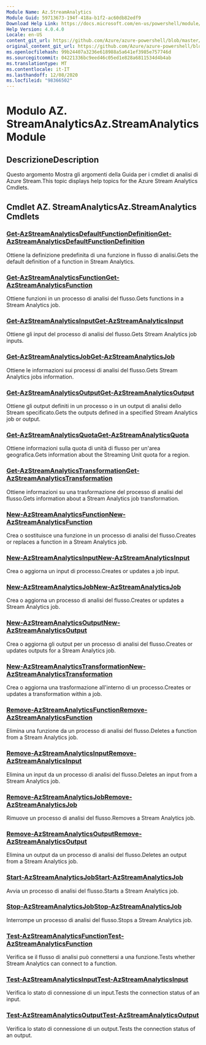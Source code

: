 ```yaml
---
Module Name: Az.StreamAnalytics
Module Guid: 59713673-194f-418a-b1f2-ac60db82edf9
Download Help Link: https://docs.microsoft.com/en-us/powershell/module/az.streamanalytics
Help Version: 4.0.4.0
Locale: en-US
content_git_url: https://github.com/Azure/azure-powershell/blob/master/src/StreamAnalytics/StreamAnalytics/help/Az.StreamAnalytics.md
original_content_git_url: https://github.com/Azure/azure-powershell/blob/master/src/StreamAnalytics/StreamAnalytics/help/Az.StreamAnalytics.md
ms.openlocfilehash: 99b24407a3236e618988a5a641ef3985e757746d
ms.sourcegitcommit: 04221336bc9eed46c05ed1e828a6811534d4b4ab
ms.translationtype: MT
ms.contentlocale: it-IT
ms.lasthandoff: 12/08/2020
ms.locfileid: "98366502"
---
```

# <span data-ttu-id="f6c5c-101">Modulo AZ. StreamAnalytics</span><span class="sxs-lookup"><span data-stu-id="f6c5c-101">Az.StreamAnalytics Module</span></span>
## <span data-ttu-id="f6c5c-102">Descrizione</span><span class="sxs-lookup"><span data-stu-id="f6c5c-102">Description</span></span>
<span data-ttu-id="f6c5c-103">Questo argomento Mostra gli argomenti della Guida per i cmdlet di analisi di Azure Stream.</span><span class="sxs-lookup"><span data-stu-id="f6c5c-103">This topic displays help topics for the Azure Stream Analytics Cmdlets.</span></span>

## <span data-ttu-id="f6c5c-104">Cmdlet AZ. StreamAnalytics</span><span class="sxs-lookup"><span data-stu-id="f6c5c-104">Az.StreamAnalytics Cmdlets</span></span>
### [<span data-ttu-id="f6c5c-105">Get-AzStreamAnalyticsDefaultFunctionDefinition</span><span class="sxs-lookup"><span data-stu-id="f6c5c-105">Get-AzStreamAnalyticsDefaultFunctionDefinition</span></span>](Get-AzStreamAnalyticsDefaultFunctionDefinition.md)
<span data-ttu-id="f6c5c-106">Ottiene la definizione predefinita di una funzione in flusso di analisi.</span><span class="sxs-lookup"><span data-stu-id="f6c5c-106">Gets the default definition of a function in Stream Analytics.</span></span>

### [<span data-ttu-id="f6c5c-107">Get-AzStreamAnalyticsFunction</span><span class="sxs-lookup"><span data-stu-id="f6c5c-107">Get-AzStreamAnalyticsFunction</span></span>](Get-AzStreamAnalyticsFunction.md)
<span data-ttu-id="f6c5c-108">Ottiene funzioni in un processo di analisi del flusso.</span><span class="sxs-lookup"><span data-stu-id="f6c5c-108">Gets functions in a Stream Analytics job.</span></span>

### [<span data-ttu-id="f6c5c-109">Get-AzStreamAnalyticsInput</span><span class="sxs-lookup"><span data-stu-id="f6c5c-109">Get-AzStreamAnalyticsInput</span></span>](Get-AzStreamAnalyticsInput.md)
<span data-ttu-id="f6c5c-110">Ottiene gli input del processo di analisi del flusso.</span><span class="sxs-lookup"><span data-stu-id="f6c5c-110">Gets Stream Analytics job inputs.</span></span>

### [<span data-ttu-id="f6c5c-111">Get-AzStreamAnalyticsJob</span><span class="sxs-lookup"><span data-stu-id="f6c5c-111">Get-AzStreamAnalyticsJob</span></span>](Get-AzStreamAnalyticsJob.md)
<span data-ttu-id="f6c5c-112">Ottiene le informazioni sui processi di analisi del flusso.</span><span class="sxs-lookup"><span data-stu-id="f6c5c-112">Gets Stream Analytics jobs information.</span></span>

### [<span data-ttu-id="f6c5c-113">Get-AzStreamAnalyticsOutput</span><span class="sxs-lookup"><span data-stu-id="f6c5c-113">Get-AzStreamAnalyticsOutput</span></span>](Get-AzStreamAnalyticsOutput.md)
<span data-ttu-id="f6c5c-114">Ottiene gli output definiti in un processo o in un output di analisi dello Stream specificato.</span><span class="sxs-lookup"><span data-stu-id="f6c5c-114">Gets the outputs defined in a specified Stream Analytics job or output.</span></span>

### [<span data-ttu-id="f6c5c-115">Get-AzStreamAnalyticsQuota</span><span class="sxs-lookup"><span data-stu-id="f6c5c-115">Get-AzStreamAnalyticsQuota</span></span>](Get-AzStreamAnalyticsQuota.md)
<span data-ttu-id="f6c5c-116">Ottiene informazioni sulla quota di unità di flusso per un'area geografica.</span><span class="sxs-lookup"><span data-stu-id="f6c5c-116">Gets information about the Streaming Unit quota for a region.</span></span>

### [<span data-ttu-id="f6c5c-117">Get-AzStreamAnalyticsTransformation</span><span class="sxs-lookup"><span data-stu-id="f6c5c-117">Get-AzStreamAnalyticsTransformation</span></span>](Get-AzStreamAnalyticsTransformation.md)
<span data-ttu-id="f6c5c-118">Ottiene informazioni su una trasformazione del processo di analisi del flusso.</span><span class="sxs-lookup"><span data-stu-id="f6c5c-118">Gets information about a Stream Analytics job transformation.</span></span>

### [<span data-ttu-id="f6c5c-119">New-AzStreamAnalyticsFunction</span><span class="sxs-lookup"><span data-stu-id="f6c5c-119">New-AzStreamAnalyticsFunction</span></span>](New-AzStreamAnalyticsFunction.md)
<span data-ttu-id="f6c5c-120">Crea o sostituisce una funzione in un processo di analisi del flusso.</span><span class="sxs-lookup"><span data-stu-id="f6c5c-120">Creates or replaces a function in a Stream Analytics job.</span></span>

### [<span data-ttu-id="f6c5c-121">New-AzStreamAnalyticsInput</span><span class="sxs-lookup"><span data-stu-id="f6c5c-121">New-AzStreamAnalyticsInput</span></span>](New-AzStreamAnalyticsInput.md)
<span data-ttu-id="f6c5c-122">Crea o aggiorna un input di processo.</span><span class="sxs-lookup"><span data-stu-id="f6c5c-122">Creates or updates a job input.</span></span>

### [<span data-ttu-id="f6c5c-123">New-AzStreamAnalyticsJob</span><span class="sxs-lookup"><span data-stu-id="f6c5c-123">New-AzStreamAnalyticsJob</span></span>](New-AzStreamAnalyticsJob.md)
<span data-ttu-id="f6c5c-124">Crea o aggiorna un processo di analisi del flusso.</span><span class="sxs-lookup"><span data-stu-id="f6c5c-124">Creates or updates a Stream Analytics job.</span></span>

### [<span data-ttu-id="f6c5c-125">New-AzStreamAnalyticsOutput</span><span class="sxs-lookup"><span data-stu-id="f6c5c-125">New-AzStreamAnalyticsOutput</span></span>](New-AzStreamAnalyticsOutput.md)
<span data-ttu-id="f6c5c-126">Crea o aggiorna gli output per un processo di analisi del flusso.</span><span class="sxs-lookup"><span data-stu-id="f6c5c-126">Creates or updates outputs for a Stream Analytics job.</span></span>

### [<span data-ttu-id="f6c5c-127">New-AzStreamAnalyticsTransformation</span><span class="sxs-lookup"><span data-stu-id="f6c5c-127">New-AzStreamAnalyticsTransformation</span></span>](New-AzStreamAnalyticsTransformation.md)
<span data-ttu-id="f6c5c-128">Crea o aggiorna una trasformazione all'interno di un processo.</span><span class="sxs-lookup"><span data-stu-id="f6c5c-128">Creates or updates a transformation within a job.</span></span>

### [<span data-ttu-id="f6c5c-129">Remove-AzStreamAnalyticsFunction</span><span class="sxs-lookup"><span data-stu-id="f6c5c-129">Remove-AzStreamAnalyticsFunction</span></span>](Remove-AzStreamAnalyticsFunction.md)
<span data-ttu-id="f6c5c-130">Elimina una funzione da un processo di analisi del flusso.</span><span class="sxs-lookup"><span data-stu-id="f6c5c-130">Deletes a function from a Stream Analytics job.</span></span>

### [<span data-ttu-id="f6c5c-131">Remove-AzStreamAnalyticsInput</span><span class="sxs-lookup"><span data-stu-id="f6c5c-131">Remove-AzStreamAnalyticsInput</span></span>](Remove-AzStreamAnalyticsInput.md)
<span data-ttu-id="f6c5c-132">Elimina un input da un processo di analisi del flusso.</span><span class="sxs-lookup"><span data-stu-id="f6c5c-132">Deletes an input from a Stream Analytics job.</span></span>

### [<span data-ttu-id="f6c5c-133">Remove-AzStreamAnalyticsJob</span><span class="sxs-lookup"><span data-stu-id="f6c5c-133">Remove-AzStreamAnalyticsJob</span></span>](Remove-AzStreamAnalyticsJob.md)
<span data-ttu-id="f6c5c-134">Rimuove un processo di analisi del flusso.</span><span class="sxs-lookup"><span data-stu-id="f6c5c-134">Removes a Stream Analytics job.</span></span>

### [<span data-ttu-id="f6c5c-135">Remove-AzStreamAnalyticsOutput</span><span class="sxs-lookup"><span data-stu-id="f6c5c-135">Remove-AzStreamAnalyticsOutput</span></span>](Remove-AzStreamAnalyticsOutput.md)
<span data-ttu-id="f6c5c-136">Elimina un output da un processo di analisi del flusso.</span><span class="sxs-lookup"><span data-stu-id="f6c5c-136">Deletes an output from a Stream Analytics job.</span></span>

### [<span data-ttu-id="f6c5c-137">Start-AzStreamAnalyticsJob</span><span class="sxs-lookup"><span data-stu-id="f6c5c-137">Start-AzStreamAnalyticsJob</span></span>](Start-AzStreamAnalyticsJob.md)
<span data-ttu-id="f6c5c-138">Avvia un processo di analisi del flusso.</span><span class="sxs-lookup"><span data-stu-id="f6c5c-138">Starts a Stream Analytics job.</span></span>

### [<span data-ttu-id="f6c5c-139">Stop-AzStreamAnalyticsJob</span><span class="sxs-lookup"><span data-stu-id="f6c5c-139">Stop-AzStreamAnalyticsJob</span></span>](Stop-AzStreamAnalyticsJob.md)
<span data-ttu-id="f6c5c-140">Interrompe un processo di analisi del flusso.</span><span class="sxs-lookup"><span data-stu-id="f6c5c-140">Stops a Stream Analytics job.</span></span>

### [<span data-ttu-id="f6c5c-141">Test-AzStreamAnalyticsFunction</span><span class="sxs-lookup"><span data-stu-id="f6c5c-141">Test-AzStreamAnalyticsFunction</span></span>](Test-AzStreamAnalyticsFunction.md)
<span data-ttu-id="f6c5c-142">Verifica se il flusso di analisi può connettersi a una funzione.</span><span class="sxs-lookup"><span data-stu-id="f6c5c-142">Tests whether Stream Analytics can connect to a function.</span></span>

### [<span data-ttu-id="f6c5c-143">Test-AzStreamAnalyticsInput</span><span class="sxs-lookup"><span data-stu-id="f6c5c-143">Test-AzStreamAnalyticsInput</span></span>](Test-AzStreamAnalyticsInput.md)
<span data-ttu-id="f6c5c-144">Verifica lo stato di connessione di un input.</span><span class="sxs-lookup"><span data-stu-id="f6c5c-144">Tests the connection status of an input.</span></span>

### [<span data-ttu-id="f6c5c-145">Test-AzStreamAnalyticsOutput</span><span class="sxs-lookup"><span data-stu-id="f6c5c-145">Test-AzStreamAnalyticsOutput</span></span>](Test-AzStreamAnalyticsOutput.md)
<span data-ttu-id="f6c5c-146">Verifica lo stato di connessione di un output.</span><span class="sxs-lookup"><span data-stu-id="f6c5c-146">Tests the connection status of an output.</span></span>

